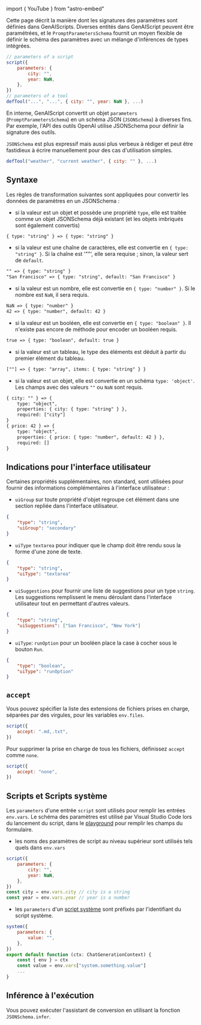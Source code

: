 import { YouTube } from "astro-embed"

Cette page décrit la manière dont les signatures des paramètres sont définies dans GenAIScripts. Diverses entités dans GenAIScript peuvent être paramétrées, et le `PromptParametersSchema` fournit un moyen flexible de définir le schéma des paramètres avec un mélange d'inférences de types intégrées.

```js "parameters"
// parameters of a script
script({
    parameters: {
        city: "",
        year: NaN,
    },
})
// parameters of a tool
defTool("...", "...", { city: "", year: NaN }, ...)
```

En interne, GenAIScript convertit un objet `parameters` (`PromptParametersSchema`) en un schéma JSON (`JSONSchema`) à diverses fins. Par exemple, l'API des outils OpenAI utilise JSONSchema pour définir la signature des outils.

`JSONSchema` est plus expressif mais aussi plus verbeux à rédiger et peut être fastidieux à écrire manuellement pour des cas d'utilisation simples.

```js '{ city: "" }'
defTool("weather", "current weather", { city: "" }, ...)
```

<YouTube id="https://youtu.be/96iPImE4c2o" posterQuality="high" />

## Syntaxe

Les règles de transformation suivantes sont appliquées pour convertir les données de paramètres en un JSONSchema :

* si la valeur est un objet et possède une propriété `type`, elle est traitée comme un objet JSONSchema déjà existant (et les objets imbriqués sont également convertis)

```txt
{ type: "string" } => { type: "string" }
```

* si la valeur est une chaîne de caractères, elle est convertie en `{ type: "string" }`. Si la chaîne est '""', elle sera requise ; sinon, la valeur sert de `default`.

```txt
"" => { type: "string" }
"San Francisco" => { type: "string", default: "San Francisco" }
```

* si la valeur est un nombre, elle est convertie en `{ type: "number" }`. Si le nombre est `NaN`, il sera requis.

```txt
NaN => { type: "number" }
42 => { type: "number", default: 42 }
```

* si la valeur est un booléen, elle est convertie en `{ type: "boolean" }`. Il n'existe pas encore de méthode pour encoder un booléen requis.

```txt
true => { type: "boolean", default: true }
```

* si la valeur est un tableau, le type des éléments est déduit à partir du premier élément du tableau.

```txt
[""] => { type: "array", items: { type: "string" } }
```

* si la valeur est un objet, elle est convertie en un schéma `type: 'object'`. Les champs avec des valeurs `""` ou `NaN` sont requis.

```txt
{ city: "" } => {
    type: "object",
    properties: { city: { type: "string" } },
    required: ["city"]
}
{ price: 42 } => {
    type: "object",
    properties: { price: { type: "number", default: 42 } },
    required: []
}
```

## Indications pour l'interface utilisateur

Certaines propriétés supplémentaires, non standard, sont utilisées pour fournir des informations complémentaires à l'interface utilisateur :

* `uiGroup` sur toute propriété d'objet regroupe cet élément dans une section repliée dans l'interface utilisateur.

```json
{
    "type": "string",
    "uiGroup": "secondary"
}
```

* `uiType` `textarea` pour indiquer que le champ doit être rendu sous la forme d'une zone de texte.

```json
{
    "type": "string",
    "uiType": "textarea"
}
```

* `uiSuggestions` pour fournir une liste de suggestions pour un type `string`. Les suggestions remplissent le menu déroulant dans l'interface utilisateur tout en permettant d'autres valeurs.

```json
{
    "type": "string",
    "uiSuggestions": ["San Francisco", "New York"]
}
```

* `uiType`: `runOption` pour un booléen place la case à cocher sous le bouton `Run`.

```json
{
    "type": "boolean",
    "uiType": "runOption"
}
```

## `accept`

Vous pouvez spécifier la liste des extensions de fichiers prises en charge, séparées par des virgules, pour les variables `env.files`.

```js
script({
    accept: ".md,.txt",
})
```

Pour supprimer la prise en charge de tous les fichiers, définissez `accept` comme `none`.

```js
script({
    accept: "none",
})
```

## Scripts et Scripts système

Les `parameters` d'une entrée `script` sont utilisés pour remplir les entrées `env.vars`. Le schéma des paramètres est utilisé par Visual Studio Code lors du lancement du script, dans le [playground](../../../reference/reference/playground/) pour remplir les champs du formulaire.

* les noms des paramètres de script au niveau supérieur sont utilisés tels quels dans `env.vars`

```js
script({
    parameters: {
        city: "",
        year: NaN,
    },
})
const city = env.vars.city // city is a string
const year = env.vars.year // year is a number
```

* les `parameters` d'un [script système](../../../reference/reference/scripts/system/) sont préfixés par l'identifiant du script système.

```js title="system.something.genai.js"
system({
    parameters: {
        value: "",
    },
})
export default function (ctx: ChatGenerationContext) {
    const { env } = ctx
    const value = env.vars["system.something.value"]
    ...
}
```

## Inférence à l'exécution

Vous pouvez exécuter l'assistant de conversion en utilisant la fonction `JSONSchema.infer`.
